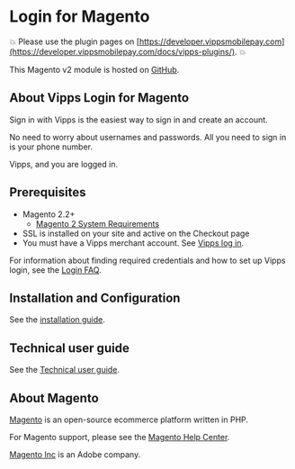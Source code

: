 # Login for Magento

<!-- START_COMMENT -->
💥 Please use the plugin pages on [https://developer.vippsmobilepay.com](https://developer.vippsmobilepay.com/docs/vipps-plugins/). 💥
<!-- END_COMMENT -->

This Magento v2 module is hosted on [GitHub](https://github.com/vippsas/vipps-login-magento).

## About Vipps Login for Magento

Sign in with Vipps is the easiest way to sign in and create an account.

No need to worry about usernames and passwords. All you need to sign in is your phone number.

Vipps, and you are logged in.

## Prerequisites

* Magento 2.2+
   * [Magento 2 System Requirements](http://devdocs.magento.com/magento-system-requirements.html)
* SSL is installed on your site and active on the Checkout page
* You must have a Vipps merchant account. See [Vipps log in](https://vipps.no/produkter-og-tjenester/bedrift/logg-inn-med-vipps/logg-inn-med-vipps/#kom-i-gang).

For information about finding required credentials and how to set up Vipps login,
see the [Login FAQ](https://developer.vippsmobilepay.com/docs/APIs/login-api/vipps-login-api-faq/).

## Installation and Configuration

See the [installation guide](INSTALL.md).

## Technical user guide

See the [Technical user guide](Technical-User-Guide.md).

## About Magento

[Magento](https://magento.com) is an open-source ecommerce platform written in PHP.

For Magento support, please see the [Magento Help Center](https://support.magento.com/hc/en-us).

[Magento Inc](https://magento.com/about) is an Adobe company.

